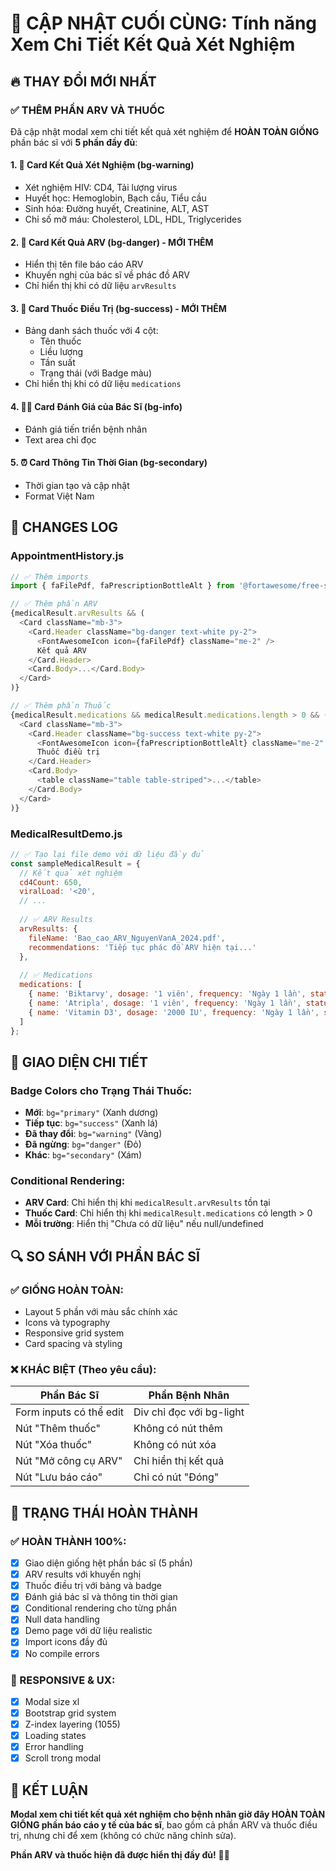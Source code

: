 # 🎯 CẬP NHẬT CUỐI CÙNG: Tính năng Xem Chi Tiết Kết Quả Xét Nghiệm

## 🔥 THAY ĐỔI MỚI NHẤT

### ✅ THÊM PHẦN ARV VÀ THUỐC
Đã cập nhật modal xem chi tiết kết quả xét nghiệm để **HOÀN TOÀN GIỐNG** phần bác sĩ với **5 phần đầy đủ**:

#### 1. 🧪 Card Kết Quả Xét Nghiệm (bg-warning)
- Xét nghiệm HIV: CD4, Tải lượng virus
- Huyết học: Hemoglobin, Bạch cầu, Tiểu cầu
- Sinh hóa: Đường huyết, Creatinine, ALT, AST  
- Chỉ số mỡ máu: Cholesterol, LDL, HDL, Triglycerides

#### 2. 🔴 Card Kết Quả ARV (bg-danger) - **MỚI THÊM**
- Hiển thị tên file báo cáo ARV
- Khuyến nghị của bác sĩ về phác đồ ARV
- Chỉ hiển thị khi có dữ liệu `arvResults`

#### 3. 💊 Card Thuốc Điều Trị (bg-success) - **MỚI THÊM**
- Bảng danh sách thuốc với 4 cột:
  - Tên thuốc
  - Liều lượng  
  - Tần suất
  - Trạng thái (với Badge màu)
- Chỉ hiển thị khi có dữ liệu `medications`

#### 4. 👨‍⚕️ Card Đánh Giá của Bác Sĩ (bg-info)
- Đánh giá tiến triển bệnh nhân
- Text area chỉ đọc

#### 5. ⏰ Card Thông Tin Thời Gian (bg-secondary)  
- Thời gian tạo và cập nhật
- Format Việt Nam

## 📝 CHANGES LOG

### AppointmentHistory.js
```javascript
// ✅ Thêm imports
import { faFilePdf, faPrescriptionBottleAlt } from '@fortawesome/free-solid-svg-icons';

// ✅ Thêm phần ARV
{medicalResult.arvResults && (
  <Card className="mb-3">
    <Card.Header className="bg-danger text-white py-2">
      <FontAwesomeIcon icon={faFilePdf} className="me-2" />
      Kết quả ARV
    </Card.Header>
    <Card.Body>...</Card.Body>
  </Card>
)}

// ✅ Thêm phần Thuốc  
{medicalResult.medications && medicalResult.medications.length > 0 && (
  <Card className="mb-3">
    <Card.Header className="bg-success text-white py-2">
      <FontAwesomeIcon icon={faPrescriptionBottleAlt} className="me-2" />
      Thuốc điều trị
    </Card.Header>
    <Card.Body>
      <table className="table table-striped">...</table>
    </Card.Body>
  </Card>
)}
```

### MedicalResultDemo.js
```javascript
// ✅ Tạo lại file demo với dữ liệu đầy đủ
const sampleMedicalResult = {
  // Kết quả xét nghiệm
  cd4Count: 650,
  viralLoad: '<20',
  // ...
  
  // ✅ ARV Results
  arvResults: {
    fileName: 'Bao_cao_ARV_NguyenVanA_2024.pdf',
    recommendations: 'Tiếp tục phác đồ ARV hiện tại...'
  },
  
  // ✅ Medications  
  medications: [
    { name: 'Biktarvy', dosage: '1 viên', frequency: 'Ngày 1 lần', status: 'Tiếp tục' },
    { name: 'Atripla', dosage: '1 viên', frequency: 'Ngày 1 lần', status: 'Đã ngừng' },
    { name: 'Vitamin D3', dosage: '2000 IU', frequency: 'Ngày 1 lần', status: 'Mới' }
  ]
};
```

## 🎨 GIAO DIỆN CHI TIẾT

### Badge Colors cho Trạng Thái Thuốc:
- **Mới**: `bg="primary"` (Xanh dương)
- **Tiếp tục**: `bg="success"` (Xanh lá)  
- **Đã thay đổi**: `bg="warning"` (Vàng)
- **Đã ngừng**: `bg="danger"` (Đỏ)
- **Khác**: `bg="secondary"` (Xám)

### Conditional Rendering:
- **ARV Card**: Chỉ hiển thị khi `medicalResult.arvResults` tồn tại
- **Thuốc Card**: Chỉ hiển thị khi `medicalResult.medications` có length > 0
- **Mỗi trường**: Hiển thị "Chưa có dữ liệu" nếu null/undefined

## 🔍 SO SÁNH VỚI PHẦN BÁC SĨ

### ✅ GIỐNG HOÀN TOÀN:
- Layout 5 phần với màu sắc chính xác
- Icons và typography  
- Responsive grid system
- Card spacing và styling

### ❌ KHÁC BIỆT (Theo yêu cầu):
| Phần Bác Sĩ | Phần Bệnh Nhân |
|-------------|----------------|
| Form inputs có thể edit | Div chỉ đọc với bg-light |
| Nút "Thêm thuốc" | Không có nút thêm |
| Nút "Xóa thuốc" | Không có nút xóa |
| Nút "Mở công cụ ARV" | Chỉ hiển thị kết quả |
| Nút "Lưu báo cáo" | Chỉ có nút "Đóng" |

## 🎯 TRẠNG THÁI HOÀN THÀNH

### ✅ HOÀN THÀNH 100%:
- [x] Giao diện giống hệt phần bác sĩ (5 phần)
- [x] ARV results với khuyến nghị
- [x] Thuốc điều trị với bảng và badge
- [x] Đánh giá bác sĩ và thông tin thời gian
- [x] Conditional rendering cho từng phần
- [x] Null data handling
- [x] Demo page với dữ liệu realistic
- [x] Import icons đầy đủ
- [x] No compile errors

### 📱 RESPONSIVE & UX:
- [x] Modal size xl
- [x] Bootstrap grid system
- [x] Z-index layering (1055)
- [x] Loading states
- [x] Error handling
- [x] Scroll trong modal

## 🎉 KẾT LUẬN

**Modal xem chi tiết kết quả xét nghiệm cho bệnh nhân giờ đây HOÀN TOÀN GIỐNG phần báo cáo y tế của bác sĩ**, bao gồm cả phần ARV và thuốc điều trị, nhưng chỉ để xem (không có chức năng chỉnh sửa).

**Phần ARV và thuốc hiện đã được hiển thị đầy đủ!** 🎯✅

